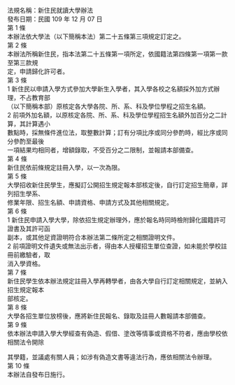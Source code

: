 法規名稱：新住民就讀大學辦法  
發布日期：民國 109 年 12 月 07 日  
第 1 條  
本辦法依大學法（以下簡稱本法）第二十五條第三項規定訂定之。  
第 2 條  
本辦法所稱新住民，指本法第二十五條第一項所定，依國籍法第四條第一項第一款至第三款規  
定，申請歸化許可者。  
第 3 條  
1 新住民以申請入學方式參加大學新生入學者，其入學各校之名額採外加方式辦理，不占教育部  
（以下簡稱本部）原核定各大學各院、所、系、科及學位學程之招生名額。  
2 前項外加名額，以原核定各院、所、系、科及學位學程招生名額外加百分之二計算，其計算遇小  
數點時，採無條件進位法，取整數計算；訂有分項比序或同分參酌時，經比序或同分參酌至最後  
一項結果均相同者，增額錄取，不受百分之二限制，並報請本部備查。  
第 4 條  
新住民依前條規定註冊入學，以一次為限。  
第 5 條  
大學招收新住民學生，應擬訂公開招生規定報本部核定後，自行訂定招生簡章，詳列招生學系、  
修業年限、招生名額、申請資格、申請方式及其他相關規定。  
第 6 條  
1 新住民申請入學大學，除依招生規定辦理外，應於報名時同時檢附歸化國籍許可證書及其許可函  
副本，或其他足資證明符合本辦法第二條所定之相關證明文件。  
2 前項證明文件遺失或無法出示者，得由本人授權招生單位查證，如未能於學校註冊前繳驗者，取  
消入學資格。  
第 7 條  
新住民學生依本辦法規定註冊入學再轉學者，由各大學自行訂定相關規定，並納入招生規定報本  
部核定。  
第 8 條  
大學各招生單位放榜後，應將新住民報名、錄取及註冊人數報請本部備查。  
第 9 條  
依本辦法申請入學大學經查有偽造、假借、塗改等情事或資格不符者，應由學校依相關法令開除  


其學籍，並議處有關人員；如涉有偽造文書等違法行為，應依相關法令辦理。  
第 10 條  
本辦法自發布日施行。  


